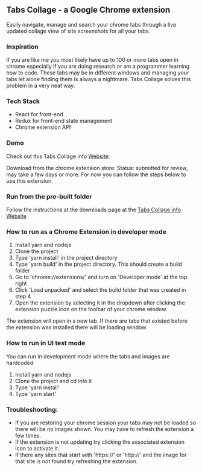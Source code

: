 ## Tabs Collage - a Google Chrome extension
Easily navigate, manage and search your chrome tabs through a live 
updated collage view of site screenshots for all your tabs.

### Inspiration
If you are like me you most likely have up to 100 or more tabs open in chrome especially if you are doing research or am a programmer learning how to code. These tabs may be in different windows and managing your tabs let alone finding them is always a nightmare. Tabs Collage solves this problem in a very neat way.

### Tech Stack
- React for front-end
- Redux for front-end state management
- Chrome extension API

### Demo
Check out this Tabs Collage info [Website](https://professorx737.github.io/tabs-collage-info):

Download from the chrome extension store:
Status: submitted for review, may take a few days or more.
For now you can follow the steps below to use this extension.

### Run from the pre-built folder
Follow the instructions at the downloads page at the [Tabs Collage info Website](https://professorx737.github.io/tabs-collage-info/#/download)

### How to run as a Chrome Extension in developer mode
1. Install yarn and nodejs
2. Clone the project
3. Type 'yarn install' in the project directory
4. Type 'yarn build' in the project directory. This should create a build folder
5. Go to 'chrome://extensions/' and turn on 'Developer mode' at the top right
6. Click 'Load unpacked' and select the build folder that was created in step 4
7. Open the extension by selecting it in the dropdown after clicking the extension puzzle icon on the toolbar of your chrome window.

The extension will open in a new tab. If there are tabs that existed before the extension was installed there will be loading window.

### How to run in UI test mode
You can run in development mode where the tabs and images are hardcoded
1. Install yarn and nodejs
2. Clone the project and cd into it
3. Type 'yarn install'
4. Type 'yarn start'

### Troubleshooting:
- If you are restoring your chrome session your tabs may not be loaded so there will be no images shown. You may have to refresh the extension a few times.
- If the extension is not updating try clicking the associated extension icon to activate it.
- If there any sites that start with 'https://' or 'http://' and the image for that site is not found try refreshing the extension.